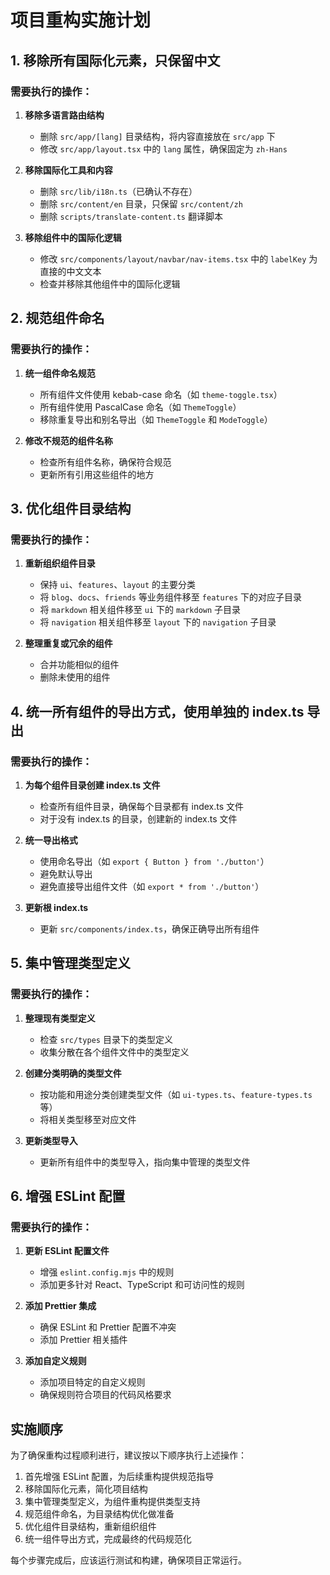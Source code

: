 # 项目重构实施计划

## 1. 移除所有国际化元素，只保留中文

### 需要执行的操作：

1. **移除多语言路由结构**
   - 删除 `src/app/[lang]` 目录结构，将内容直接放在 `src/app` 下
   - 修改 `src/app/layout.tsx` 中的 `lang` 属性，确保固定为 `zh-Hans`

2. **移除国际化工具和内容**
   - 删除 `src/lib/i18n.ts`（已确认不存在）
   - 删除 `src/content/en` 目录，只保留 `src/content/zh`
   - 删除 `scripts/translate-content.ts` 翻译脚本

3. **移除组件中的国际化逻辑**
   - 修改 `src/components/layout/navbar/nav-items.tsx` 中的 `labelKey` 为直接的中文文本
   - 检查并移除其他组件中的国际化逻辑

## 2. 规范组件命名

### 需要执行的操作：

1. **统一组件命名规范**
   - 所有组件文件使用 kebab-case 命名（如 `theme-toggle.tsx`）
   - 所有组件使用 PascalCase 命名（如 `ThemeToggle`）
   - 移除重复导出和别名导出（如 `ThemeToggle` 和 `ModeToggle`）

2. **修改不规范的组件名称**
   - 检查所有组件名称，确保符合规范
   - 更新所有引用这些组件的地方

## 3. 优化组件目录结构

### 需要执行的操作：

1. **重新组织组件目录**
   - 保持 `ui`、`features`、`layout` 的主要分类
   - 将 `blog`、`docs`、`friends` 等业务组件移至 `features` 下的对应子目录
   - 将 `markdown` 相关组件移至 `ui` 下的 `markdown` 子目录
   - 将 `navigation` 相关组件移至 `layout` 下的 `navigation` 子目录

2. **整理重复或冗余的组件**
   - 合并功能相似的组件
   - 删除未使用的组件

## 4. 统一所有组件的导出方式，使用单独的 index.ts 导出

### 需要执行的操作：

1. **为每个组件目录创建 index.ts 文件**
   - 检查所有组件目录，确保每个目录都有 index.ts 文件
   - 对于没有 index.ts 的目录，创建新的 index.ts 文件

2. **统一导出格式**
   - 使用命名导出（如 `export { Button } from './button'`）
   - 避免默认导出
   - 避免直接导出组件文件（如 `export * from './button'`）

3. **更新根 index.ts**
   - 更新 `src/components/index.ts`，确保正确导出所有组件

## 5. 集中管理类型定义

### 需要执行的操作：

1. **整理现有类型定义**
   - 检查 `src/types` 目录下的类型定义
   - 收集分散在各个组件文件中的类型定义

2. **创建分类明确的类型文件**
   - 按功能和用途分类创建类型文件（如 `ui-types.ts`、`feature-types.ts` 等）
   - 将相关类型移至对应文件

3. **更新类型导入**
   - 更新所有组件中的类型导入，指向集中管理的类型文件

## 6. 增强 ESLint 配置

### 需要执行的操作：

1. **更新 ESLint 配置文件**
   - 增强 `eslint.config.mjs` 中的规则
   - 添加更多针对 React、TypeScript 和可访问性的规则

2. **添加 Prettier 集成**
   - 确保 ESLint 和 Prettier 配置不冲突
   - 添加 Prettier 相关插件

3. **添加自定义规则**
   - 添加项目特定的自定义规则
   - 确保规则符合项目的代码风格要求

## 实施顺序

为了确保重构过程顺利进行，建议按以下顺序执行上述操作：

1. 首先增强 ESLint 配置，为后续重构提供规范指导
2. 移除国际化元素，简化项目结构
3. 集中管理类型定义，为组件重构提供类型支持
4. 规范组件命名，为目录结构优化做准备
5. 优化组件目录结构，重新组织组件
6. 统一组件导出方式，完成最终的代码规范化

每个步骤完成后，应该运行测试和构建，确保项目正常运行。
